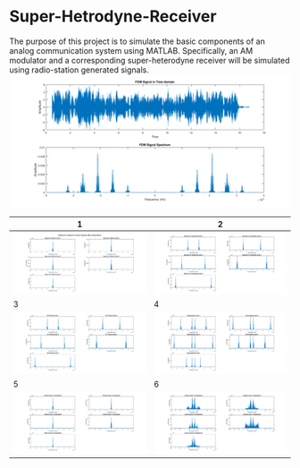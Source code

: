 # Super-Hetrodyne-Receiver
 The purpose of this project is to simulate the basic components of an analog communication system using MATLAB. Specifically, an AM modulator and a corresponding super-heterodyne receiver will be simulated using radio-station generated signals.
 ![3](screenshots/3.png) 
 
| 1                                   | 2                                   | 
| ------------------------------------|------------------------------------ | 
| ![1](Screenshots/1.png)             | ![2](Screenshots/2.png)             |
| 3                                   | 4                                   | 
| ![4](Screenshots/4.png)             | ![5](Screenshots/5.png)             |
| 5                                   | 6                                   | 
| ![6](Screenshots/6.png)             | ![7](Screenshots/7.png)             |

